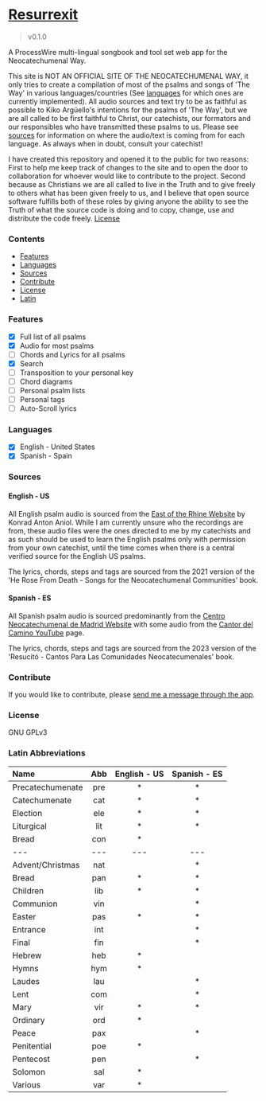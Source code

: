 # [Resurrexit](https://resurrexit.app)

> v0.1.0

A ProcessWire multi-lingual songbook and tool set web app for the Neocatechumenal Way.

This site is NOT AN OFFICIAL SITE OF THE NEOCATECHUMENAL WAY, it only tries to create a compilation of most of the psalms and songs of 'The Way' in various languages/countries (See [languages](#languages) for which ones are currently implemented). All audio sources and text try to be as faithful as possible to Kiko Argüello's intentions for the psalms of 'The Way', but we are all called to be first faithful to Christ, our catechists, our formators and our responsibles who have transmitted these psalms to us. Please see [sources](#sources) for information on where the audio/text is coming from for each language. As always when in doubt, consult your catechist!

I have created this repository and opened it to the public for two reasons: First to help me keep track of changes to the site and to open the door to collaboration for whoever would like to contribute to the project. Second because as Christians we are all called to live in the Truth and to give freely to others what has been given freely to us, and I believe that open source software fulfills both of these roles by giving anyone the ability to see the Truth of what the source code is doing and to copy, change, use and distribute the code freely. [License](#license)

### Contents

- [Features](#features)
- [Languages](#languages)
- [Sources](#sources)
- [Contribute](#contribute)
- [License](#license)
- [Latin](#latin-abbreviations)

### Features

- [x] Full list of all psalms
- [x] Audio for most psalms
- [ ] Chords and Lyrics for all psalms
- [x] Search
- [ ] Transposition to your personal key
- [ ] Chord diagrams
- [ ] Personal psalm lists
- [ ] Personal tags
- [ ] Auto-Scroll lyrics

### Languages

- [x] English - United States
- [x] Spanish - Spain

### Sources

#### English - US

All English psalm audio is sourced from the [East of the Rhine Website](http://east-of-rhine.kaniol.org/neocat/neo-out.htm) by Konrad Anton Aniol. While I am currently unsure who the recordings are from, these audio files were the ones directed to me by my catechists and as such should be used to learn the English psalms only with permission from your own catechist, until the time comes when there is a central verified source for the English US psalms.

The lyrics, chords, steps and tags are sourced from the 2021 version of the 'He Rose From Death - Songs for the Neocatechumenal Communities' book.

#### Spanish - ES

All Spanish psalm audio is sourced predominantly from the [Centro Neocatechumenal de Madrid Website](https://cantos.cnc.madrid) with some audio from the [Cantor del Camino YouTube](https://www.youtube.com/@CantorDelCamino) page.

The lyrics, chords, steps and tags are sourced from the 2023 version of the 'Resucitó - Cantos Para Las Comunidades Neocatecumenales' book.

### Contribute

If you would like to contribute, please [send me a message through the app](https://resurrexit.app/en-us/contact).

### License

GNU GPLv3

### Latin Abbreviations

| Name				| Abb 	| English - US	| Spanish - ES	|
| :--				| :---:	| :---:			| :---:			|
| Precatechumenate	| pre	| *				| *				|
| Catechumenate		| cat	| *				| *				|
| Election			| ele	| *				| *				|
| Liturgical		| lit	| *				| *				|
| Bread				| con	| *				|				|
| ---				| ---	| ---			| ---			|
| Advent/Christmas	| nat	|				| *				|
| Bread				| pan	| *				| *				|
| Children			| lib	| *				| *				|
| Communion			| vin	|				| *				|
| Easter			| pas	| *				| *				|
| Entrance			| int	|				| *				|
| Final				| fin	|				| *				|
| Hebrew			| heb	| *				|				|
| Hymns				| hym	| *				|				|
| Laudes			| lau	|				| *				|
| Lent				| com	|				| *				|
| Mary				| vir	| *				| *				|
| Ordinary			| ord	| *				|				|
| Peace				| pax	|				| *				|
| Penitential		| poe	| *				|				|
| Pentecost			| pen	|				| *				|
| Solomon			| sal	| *				| 				|
| Various			| var	| *				|				|
